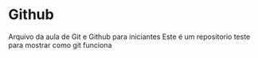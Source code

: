 # Github

Arquivo da aula de Git e Github para iniciantes
Este é um repositorio teste para mostrar como git funciona

